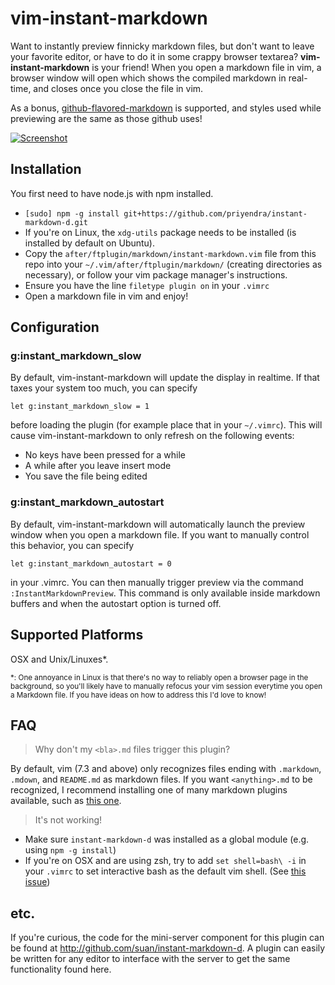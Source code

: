 vim-instant-markdown
====================
Want to instantly preview finnicky markdown files, but don't want to leave your favorite editor, or have to do it in some crappy browser textarea? **vim-instant-markdown** is your friend! When you open a markdown file in vim, a browser window will open which shows the compiled markdown in real-time, and closes once you close the file in vim.

As a bonus, [github-flavored-markdown][gfm] is supported, and styles used while previewing are the same as those github uses!

[![Screenshot][ss]][ssbig]

Installation
------------
You first need to have node.js with npm installed.

- `[sudo] npm -g install git+https://github.com/priyendra/instant-markdown-d.git`
- If you're on Linux, the `xdg-utils` package needs to be installed (is installed by default on Ubuntu).
- Copy the `after/ftplugin/markdown/instant-markdown.vim` file from this repo into your `~/.vim/after/ftplugin/markdown/` (creating directories as necessary), or follow your vim package manager's instructions.
- Ensure you have the line `filetype plugin on` in your `.vimrc`
- Open a markdown file in vim and enjoy!

Configuration
-------------
### g:instant_markdown_slow

By default, vim-instant-markdown will update the display in realtime.  If that taxes your system too much, you can specify

```
let g:instant_markdown_slow = 1
```

before loading the plugin (for example place that in your `~/.vimrc`). This will cause vim-instant-markdown to only refresh on the following events:

- No keys have been pressed for a while
- A while after you leave insert mode
- You save the file being edited

### g:instant_markdown_autostart
By default, vim-instant-markdown will automatically launch the preview window when you open a markdown file. If you want to manually control this behavior, you can specify

```
let g:instant_markdown_autostart = 0
```

in your .vimrc. You can then manually trigger preview via the command ```:InstantMarkdownPreview```. This command is only available inside markdown buffers and when the autostart option is turned off.

Supported Platforms
-------------------
OSX and Unix/Linuxes*.

<sub>*: One annoyance in Linux is that there's no way to reliably open a browser page in the background, so you'll likely have to manually refocus your vim session everytime you open a Markdown file. If you have ideas on how to address this I'd love to know!</sub>

FAQ
---
> Why don't my `<bla>.md` files trigger this plugin?

By default, vim (7.3 and above) only recognizes files ending with `.markdown`, `.mdown`, and `README.md` as markdown files. If you want `<anything>.md` to be recognized, I recommend installing one of many markdown plugins available, such as [this one][tpope-markdown].

> It's not working!

- Make sure `instant-markdown-d` was installed as a global module (e.g. using `npm -g install`)
- If you're on OSX and are using zsh, try to add `set shell=bash\ -i` in your `.vimrc` to set interactive bash as the default vim shell. (See [this issue](http://github.com/suan/vim-instant-markdown/issues/41))

etc.
---
If you're curious, the code for the mini-server component for this plugin can be found at http://github.com/suan/instant-markdown-d. A plugin can easily be written for any editor to interface with the server to get the same functionality found here.


[ss]: http://dl.dropbox.com/u/28956267/instant-markdown-demo_thumb.gif  "Click for bigger preview"
[ssbig]: http://dl.dropbox.com/u/28956267/instant-markdown-demo.gif
[gfm]: http://github.github.com/github-flavored-markdown/
[tpope-markdown]: https://github.com/tpope/vim-markdown
